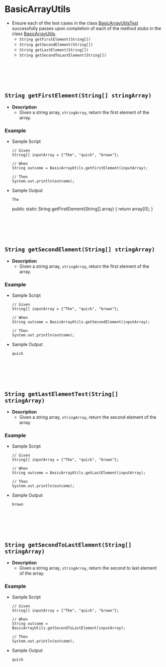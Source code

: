 # BasicArrayUtils
* Ensure each of the test cases in the class [BasicArrayUtilsTest]() successfully passes upon completion of each of the method stubs in the class [BasicArrayUtils]().
    * `String getFirstElement(String[])` 
    * `String getSecondElement(String[])`
    * `String getLastElement(String[])` 
    * `String getSecondToLastElement(String[])` 
    






<br><br><br><br>
## `String getFirstElement(String[] stringArray)`
* **Description**
    * Given a string array, `stringArray`, return the first element of the array.
### Example
* Sample Script

    ```
    // Given
    String[] inputArray = {"The", "quick", "brown"};
    
    // When
    String outcome = BasicArrayUtils.getFirstElement(inputArray); 
    
    // Then
    System.out.println(outcome);
    ```



* Sample Output

    ```
    The
    ```



    public static String getFirstElement(String[] array) {
        return array[0];
    }





<br><br><br><br>
## `String getSecondElement(String[] stringArray)`
* **Description**
    * Given a string array, `stringArray`, return the first element of the array.
### Example
* Sample Script

    ```
    // Given
    String[] inputArray = {"The", "quick", "brown"};

    // When
    String outcome = BasicArrayUtils.getSecondElement(inputArray);

    // Then
    System.out.println(outcome);
    ```



* Sample Output

    ```
    quick
    ```









    
    
    














<br><br><br><br>
## `String getLastElementTest(String[] stringArray)`
* **Description**
    * Given a string array, `stringArray`, return the second element of the array.
### Example
* Sample Script

    ```
    // Given
    String[] inputArray = {"The", "quick", "brown"};

    // When
    String outcome = BasicArrayUtils.getLastElement(inputArray);

    // Then
    System.out.println(outcome);
    ```



* Sample Output

    ```
    brown
    ```
    
    
    
    
    
    
    
    
    
    
        
    








<br><br><br><br>
## `String getSecondToLastElement(String[] stringArray)`
* **Description**
    * Given a string array, `stringArray`, return the second to last element of the array.
### Example
* Sample Script

    ```
    // Given
    String[] inputArray = {"The", "quick", "brown"};

    // When
    String outcome = BasicArrayUtils.getSecondToLastElement(inputArray);

    // Then
    System.out.println(outcome);
    ```



* Sample Output

    ```
    quick
    ```
    

